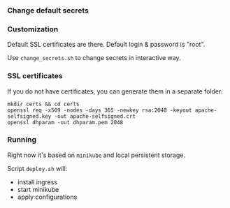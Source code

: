 ### Change default secrets

### Customization

Default SSL certificates are there. Default login & password is "root".

Use `change_secrets.sh` to change secrets in interactive way.

### SSL certificates

If you do not have certificates, you can generate them in a separate folder:

```shell script
mkdir certs && cd certs
openssl req -x509 -nodes -days 365 -newkey rsa:2048 -keyout apache-selfsigned.key -out apache-selfsigned.crt
openssl dhparam -out dhparam.pem 2048
```

### Running

Right now it's based on `minikube` and local persistent storage.

Script `deploy.sh` will:
 * install ingress
 * start minikube
 * apply configurations
